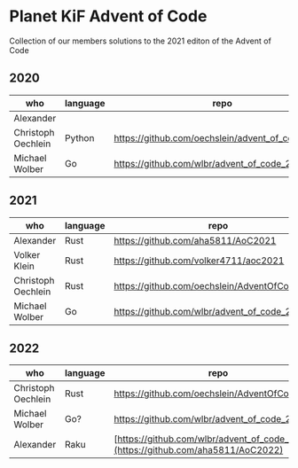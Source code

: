 # Planet KiF Advent of Code
Collection of our members solutions to the 2021 editon of the Advent of Code

## 2020

| who | language | repo |
|-----|----------|------|
| Alexander | |
| Christoph Oechlein | Python | https://github.com/oechslein/advent_of_code_2020 |
| Michael Wolber | Go  | https://github.com/wlbr/advent_of_code_2020 |


## 2021

| who | language | repo |
|-----|----------|------|
| Alexander | Rust | https://github.com/aha5811/AoC2021 |
| Volker Klein | Rust | https://github.com/volker4711/aoc2021 |
| Christoph Oechlein | Rust | https://github.com/oechslein/AdventOfCode2021 |
| Michael Wolber | Go  | https://github.com/wlbr/advent_of_code_2021 |

## 2022

| who | language | repo |
|-----|----------|------|
| Christoph Oechlein | Rust | https://github.com/oechslein/AdventOfCode2022 |
| Michael Wolber | Go?  | https://github.com/wlbr/advent_of_code_2022 |
| Alexander | Raku  | [https://github.com/wlbr/advent_of_code_2022](https://github.com/aha5811/AoC2022) |
